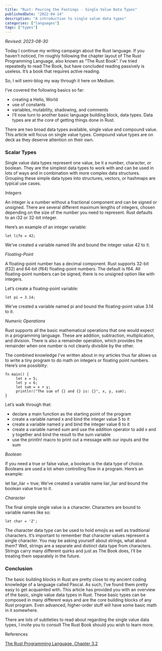 ```yaml
---
title: "Rust: Pouring the Footings - Single Value Data Types"
publishedDate: "2022-04-14"
description: "A introduction to single value data types"
categories: ["languages"]
tags: ["types"]
---
```


_Revised: 2023-08-30_

Today I continue my writing campaign about the Rust language. If you haven’t noticed, I’m roughly following the chapter layout of The Rust Programming Language, also known as “The Rust Book”. I’ve tried repeatedly to read The Book, but have concluded reading passively is useless. It’s a book that requires active reading.

So, I will semi-blog my way through it here on Medium.

I’ve covered the following basics so far:

- creating a Hello, World
- use of constants
- variables, mutability, shadowing, and comments
- I’ll now turn to another basic language building block, data types. Data types are at the core of getting things done in Rust.

There are two broad data types available, single value and compound value. This article will focus on single value types. Compound value types are on deck as they deserve attention on their own.

### Scalar Types

Single value data types represent one value, be it a number, character, or boolean. They are the simplest data types to work with and can be used in lots of ways and in combination with more complex data structures. Grouping these simple data types into structures, vectors, or hashmaps are typical use cases.

_Integers_

An integer is a number without a fractional component and can be signed or unsigned. There are several different maximum lengths of integers, chosen depending on the size of the number you need to represent. Rust defaults to an i32 or 32-bit integer.

Here’s an example of an integer variable:

```
let life = 42;
```

We’ve created a variable named life and bound the integer value 42 to it.

_Floating-Point_

A floating-point number has a decimal component. Rust supports 32-bit (f32) and 64-bit (f64) floating-point numbers. The default is f64. All floating-point numbers can be signed, there is no unsigned option like with integers.

Let’s create a floating-point variable:

```
let pi = 3.14;
```

We’ve created a variable named pi and bound the floating-point value 3.14 to it.

_Numeric Operations_

Rust supports all the basic mathematical operations that one would expect in a programming language. These are addition, subtraction, multiplication, and division. There is also a remainder operation, which provides the remainder when one number is not cleanly divisible by the other.

The combined knowledge I’ve written about in my articles thus far allows us to write a tiny program to do math on integers or floating point numbers. Here’s one possiblity:

```
fn main() {
     let x = 5;
     let y = 6;
     let sum = x + y;
     println!("The sum of {} and {} is: {}", x, y, sum);
}
```

Let’s walk through that:

- declare a main function as the starting point of the program
- create a variable named x and bind the integer value 5 to it
- create a variable named y and bind the integer value 6 to it
- create a variable named sum and use the addition operator to add x and y together and bind the result to the sum variable
- use the println! macro to print out a message with our inputs and the sum

_Boolean_

If you need a true or false value, a boolean is the data type of choice. Booleans are used a lot when controlling flow in a program. Here’s an example:

let liar_liar = true;
We’ve created a variable name liar_liar and bound the boolean value true to it.

_Character_

The final simple single value is a character. Characters are bound to variable names like so:

```
let char = 'Z';
```

The character data type can be used to hold emojis as well as traditional characters. It’s important to remember that character values represent a single character. You may be asking yourself about strings, what about them? Well, strings are a separate and distinct data type from characters. Strings carry many different quirks and just as The Book does, I’ll be treating them separately in the future.

### Conclusion

The basic building blocks in Rust are pretty close to my ancient coding knowledge of a language called Pascal. As such, I’ve found them pretty easy to get acquainted with. This article has provided you with an overview of the basic, single value data types in Rust. These basic types can be composed in many different ways and are the core building blocks of any Rust program. Even advanced, higher-order stuff will have some basic math in it somewhere.

There are lots of subtleties to read about regarding the single value data types, I invite you to consult The Rust Book should you wish to learn more.

References

[The Rust Programming Language, Chapter 3.2](https://doc.rust-lang.org/book/ch03-02-data-types.html)
